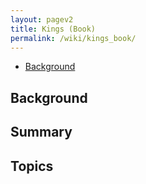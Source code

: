 ```yaml
---
layout: pagev2
title: Kings (Book)
permalink: /wiki/kings_book/
---
```

- [Background](#background)

## Background

## Summary

## Topics
